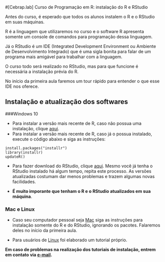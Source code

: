 #[Cebrap.lab] Curso de Programação em R: instalação do R e RStudio


Antes do curso, é esperado que todos os alunos instalem o R e o RStudio em suas máquinas. 

R é a linguagem que utilizaremos no curso e o software R apresenta somente um console de comandos para programação dessa linguagem.

Já o RStudio é um IDE (Integrated Development Environment ou Ambiente de Desenvolvimento Integrado) que é uma sigla bonita para falar de um programa mais amigável para trabalhar com a linguagem.

O curso todo será realizado no RStudio, mas para que funcione é necessária a instalação prévia do R.

No início da primeira aula faremos um tour rápido para entender o que esse IDE nos oferece.

## Instalação e atualização dos softwares

###Windows 10

- Para instalar a versão mais recente de R, caso não possua uma instalação, clique [aqui](https://cran.r-project.org/).
- Para instalar a versão mais recente de R, caso já o possua instalado, execute o código abaixo e siga as instruções:

```{r, eval=FALSE}
install.packages("installr")
library(installr)
updateR()
```

- Para fazer download do RStudio, clique [aqui](https://www.rstudio.com/products/rstudio/download/#download). Mesmo você já tenha o RStudio instalado há algum tempo, repita este processo. As versões atualizadas costumam dar menos problemas e trazem algumas novas facilidades.

- **É muito imporante que tenham o R e o RStudio atualizados em sua máquina**.

### Mac e Linux

- Caso seu computador pessoal seja [Mac](https://www.datacamp.com/community/tutorials/installing-R-windows-mac-ubuntu) siga as instruções para instalação somente do R e do RStudio, ignorando os pacotes. Falaremos deles no início da primeira aula.

- Para usuários de [Linux](https://github.com/thiagomeireles/cebrap_programacaoR_2021/blob/main/tutoriais/pre_curso/00_instalacao_linux.md) foi elaborado um tutorial próprio.


**Em caso de problemas na realização dos tutoriais de instalação, entrem em contato via [e-mail](mailto:thiagomeireles@usp.br).**
